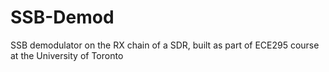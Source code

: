 # SSB-Demod
SSB demodulator on the RX chain of a SDR, built as part of ECE295 course at the University of Toronto
